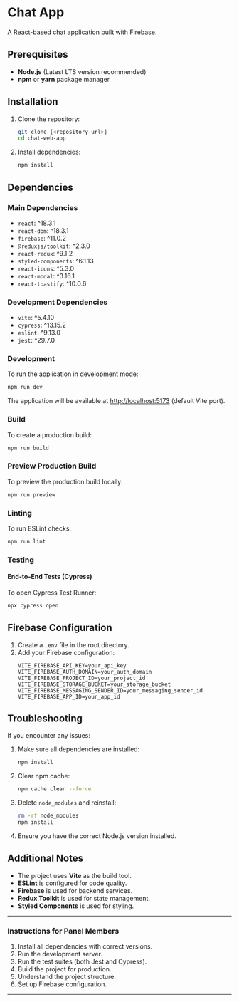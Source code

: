 # Chat App

A React-based chat application built with Firebase.

## Prerequisites

- **Node.js** (Latest LTS version recommended)  
- **npm** or **yarn** package manager  

## Installation

1. Clone the repository:  
   ```bash
   git clone [<repository-url>]
   cd chat-web-app
   ```

2. Install dependencies:  
   ```bash
   npm install
   ```

## Dependencies

### Main Dependencies
- `react`: ^18.3.1  
- `react-dom`: ^18.3.1  
- `firebase`: ^11.0.2  
- `@reduxjs/toolkit`: ^2.3.0  
- `react-redux`: ^9.1.2  
- `styled-components`: ^6.1.13  
- `react-icons`: ^5.3.0  
- `react-modal`: ^3.16.1  
- `react-toastify`: ^10.0.6  

### Development Dependencies
- `vite`: ^5.4.10  
- `cypress`: ^13.15.2  
- `eslint`: ^9.13.0  
- `jest`: ^29.7.0  

### Development
To run the application in development mode:  
```bash
npm run dev
```
The application will be available at [http://localhost:5173](http://localhost:5173) (default Vite port).

### Build
To create a production build:  
```bash
npm run build
```

### Preview Production Build
To preview the production build locally:  
```bash
npm run preview
```

### Linting
To run ESLint checks:  
```bash
npm run lint
```

### Testing

#### End-to-End Tests (Cypress)
To open Cypress Test Runner:  
```bash
npx cypress open
```

## Firebase Configuration

1. Create a `.env` file in the root directory.
2. Add your Firebase configuration:
   ```
   VITE_FIREBASE_API_KEY=your_api_key
   VITE_FIREBASE_AUTH_DOMAIN=your_auth_domain
   VITE_FIREBASE_PROJECT_ID=your_project_id
   VITE_FIREBASE_STORAGE_BUCKET=your_storage_bucket
   VITE_FIREBASE_MESSAGING_SENDER_ID=your_messaging_sender_id
   VITE_FIREBASE_APP_ID=your_app_id
   ```

## Troubleshooting

If you encounter any issues:  
1. Make sure all dependencies are installed:  
   ```bash
   npm install
   ```
2. Clear npm cache:  
   ```bash
   npm cache clean --force
   ```
3. Delete `node_modules` and reinstall:  
   ```bash
   rm -rf node_modules
   npm install
   ```
4. Ensure you have the correct Node.js version installed.

## Additional Notes

- The project uses **Vite** as the build tool.  
- **ESLint** is configured for code quality.  
- **Firebase** is used for backend services.  
- **Redux Toolkit** is used for state management.  
- **Styled Components** is used for styling.

---

### Instructions for Panel Members

1. Install all dependencies with correct versions.  
2. Run the development server.  
3. Run the test suites (both Jest and Cypress).  
4. Build the project for production.  
5. Understand the project structure.  
6. Set up Firebase configuration.

---
